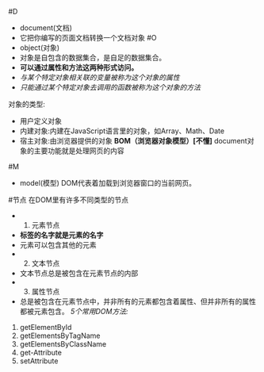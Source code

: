 #D
- document(文档)
- 它把你编写的页面文档转换一个文档对象
#O 
- object(对象)
- 对象是自包含的数据集合，是自足的数据集合。
- **可以通过属性和方法这两种形式访问。**
- *与某个特定对象相关联的变量被称为这个对象的属性*
- *只能通过某个特定对象去调用的函数被称为这个对象的方法*

对象的类型:
-  用户定义对象
-  内建对象:内建在JavaScript语言里的对象，如Array、Math、Date
-  宿主对象:由浏览器提供的对象
**BOM（浏览器对象模型）[不懂]**
document对象的主要功能就是处理网页的内容

#M 
- model(模型)
DOM代表着加载到浏览器窗口的当前网页。 

#节点
在DOM里有许多不同类型的节点
- 1. 元素节点
- **标签的名字就是元素的名字**
- 元素可以包含其他的元素
- 2. 文本节点
- 文本节点总是被包含在元素节点的内部
- 3. 属性节点  
- 总是被包含在元素节点中，并非所有的元素都包含着属性、但并非所有的属性都被元素包含。
*5个常用DOM方法:*

1. getElementById
2. getElementsByTagName
3. getElementsByClassName
4. get-Attribute
5. setAttribute